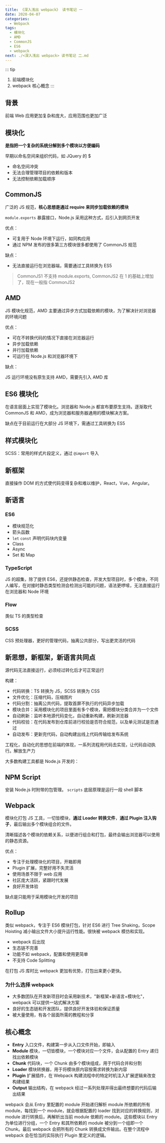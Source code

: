 ```yaml
---
title: 《深入浅出 webpack》 读书笔记 一
date: 2020-04-07
categories:
  - Webpack
tags:
  - 模块化
  - AMD
  - CommonJS
  - ES6
  - webpack
next: ./<深入浅出 webpack> 读书笔记 二.md
---
```


::: tip
1. 前端模块化
2. webpack 核心概念
:::

<!-- more -->

## 背景

前端 Web 应用更加复杂和庞大，应用范围也更加广泛

## 模块化

**是指把一个复杂的系统分解到多个模块以方便编码**

早期以命名空间来组织代码，如 JQuery 的 $

- 命名空间冲突
- 无法合理管理项目的依赖和版本
- 无法控制依赖加载顺序

## CommonJS

广泛的 JS 规范，**核心思想是通过 require 来同步加载依赖的模块**

`module.exports` 暴露接口，Node.js 采用这种方式，后引入到网页开发

优点：

- 可复用于 Node 环境下运行，如同构应用
- 通过 NPM 发布的很多第三方模块很多都使用了 CommonJS 规范

缺点：

- 无法直接运行在浏览器端，需要通过工具转换为 ES5

> CommonJS1 不支持 module.exports, CommonJS2 在 1 的基础上增加了，现在一般指 CommonJS2

## AMD

JS 模块化规范，AMD 主要通过异步方式加载依赖的模块，为了解决针对浏览器的环境问题

优点：

- 可在不转换代码的情况下直接在浏览器运行
- 异步加载依赖
- 并行加载依赖
- 可运行在 Node.js 和浏览器环境下

缺点：

JS 运行环境没有原生支持 AMD，需要先引入 AMD 库

## ES6 模块化

在语言层面上实现了模块化。浏览器和 Node.js 都宣布要原生支持。逐渐取代 CommonJS 和 AMD，成为浏览器和服务器通用的模块解决方案。

缺点在于目前运行在大部分 JS 环境下，需通过工具转换为 ES5

## 样式模块化

SCSS：常用的样式片段定义，通过 `@import` 导入

## 新框架

直接操作 DOM 的方式使代码变得复杂和难以维护，React，Vue，Angular。

## 新语言

### ES6

- 模块规范化
- 箭头函数
- `let` `const` 声明代码块内变量
- Class
- Async
- Set 和 Map

### TypeScript

JS 的超集，除了提供 ES6，还提供静态检查，开发大型项目时，多个模块，不同人编写，在对接时静态类型检测会检测出可能的问题，语法更啰嗦，无法直接运行在浏览器和 Node 环境

### Flow

类似 TS 的类型检查

### SCSS

CSS 预处理器，更好的管理代码，抽离公共部分，写出更灵活的代码

## 新思想，新框架，新语言共同点

源代码无法直接运行，必须经过转化后才可正常运行

构建：

- 代码转换：TS 转换为 JS，SCSS 转换为 CSS
- 文件优化：压缩代码，压缩图片
- 代码分割：抽离公共代码，提取首屏不执行的代码异步加载
- 模块合并：采用模块化的项目里面有多个模块，需把模块分类合并为一个文件
- 自动刷新：监听本地源代码变化，自动重新构建，刷新浏览器
- 代码校验：在代码发布到仓库前进行校验是否符合规范，以及单元测试是否通过
- 自动发布：更新完代码，自动构建出线上代码传输给发布系统

工程化，自动化的思想在前端的体现，一系列流程用代码去实现，让代码自动执行。解放生产力

大多数构建工具都是 Node.js 开发的：

## NPM Script

安装 Node.js 时附带的包管理。 `scripts` 底层原理是运行一段 shell 脚本

## Webpack

模块化打包 JS 工具，一切皆模块，**通过 Loader 转换文件**，**通过 Plugin 注入钩子**，最后输出多个模块组合的文件。

清晰描述各个模块的依赖关系，以便进行组合和打包，最终会输出浏览器可以使用的静态资源。

优点：

- 专注于处理模块化的项目，开箱即用
- Plugin 扩展，完整好用不失灵活
- 使用场景不限于 web 应用
- 社区庞大活跃，紧跟时代发展
- 良好开发体验

缺点是只能用于采用模块化开发的项目

## Rollup

类似 webpack，专注于 ES6 模块打包，针对 ES6 进行 Tree Shaking，Scope Hoisting 减小输出文件大小提升运行性能。很快被 webpack 模仿和实现。

- webpack 后出现
- 生态链不完善
- 功能不如 webpack，配置和使用更简单
- 不支持 Code Splitting

在打包 JS 库时比 webpack 更加有优势，打包出来更小更快。

### 为什么选择 webpack

- 大多数团队在开发新项目时会采用新技术，"新框架+新语言+模块化"，webpack 可以提供一站式解决方案
- 良好的生态链和开发团队，提供良好开发体验和保证质量
- 被大量使用，有各个层面所需的教程和分享

## 核心概念

- **Entry** 入口文件，构建第一步从入口文件开始，即输入
- **Module** 模块，一切皆模块，一个模块对应一个文件，会从配置的 Entry 递归找出依赖模块
- **Chunk** 代码块，一个 Chunk 由多个模块组成，用于代码合并和分割
- **Loader** 模块转换器，用于将模块原内容按需求转换为新内容
- **Plugin** 扩展插件，在 Webpack 构建流程中的特定时机注入扩展逻辑来改变构建结果
- **Output** 输出结构，在 webpack 经过一系列处理并得出最终想要的代码后输出结果

webpack 会从 Entry 里配置的 module 开始递归解析 module 所依赖的所有 module，每找到一个 module，就会根据配置的 loader 找到对应的转换规则，对 module 进行转换后，再解析出当前 module 依赖的 module。这些模块以 Entry 为单位进行分组，一个 Entry 和其所依赖的 module 被分到一个组即一个 Chunk。最后 webpack 会把所有的 Chunk 转换成文件输出。在整个流程中 webpack 会在恰当的实际执行 Plugin 里定义的逻辑。

